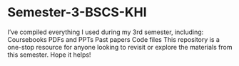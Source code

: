 # Semester-3-BSCS-KHI
 I’ve compiled everything I used during my 3rd semester, including:  Coursebooks PDFs and PPTs Past papers Code files This repository is a one-stop resource for anyone looking to revisit or explore the materials from this semester. Hope it helps!
